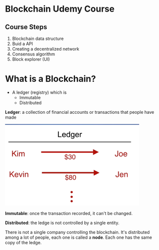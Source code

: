 # Blockchain Udemy Course

## Course Steps
1. Blockchain data structure
2. Buid a API
3. Creating a decentralized network
4. Consensus algorithm
5. Block explorer (UI)

#  What is a Blockchain?

* A ledger (registry) which is 
  * Immutable
  * Distributed



**Ledger**: a collection of financial accounts or transactions that people have made

![image-20191213181223692](notes.assets/image-20191213181223692.png)

**Immutable**: once the transaction recorded, it can't be changed.

**Distributed**: the ledge is not controlled by a single entity.

There is not a single company controlling the blockchain. It's distributed among a lot of people, each one is called a **node**. Each one has the same copy of the ledge.











